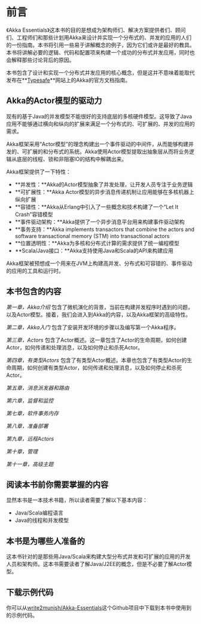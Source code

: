 # 前言

《Akka Essentials》这本书的目的是想成为架构师们、解决方案提供者们、顾问们、工程师们和那些计划用Akka来设计并实现一个分布式的、并发的应用的人们的一份指南。本书将引用一些易于讲解概念的例子，因为它们或许是最好的教具。本书将讲解必要的逻辑、代码和配置项来构建一个成功的分布式并发应用，同时也会解释那些讨论背后的原因。

本书包含了设计和实现一个分布式并发应用的核心概念，但是这并不意味着能取代发布在**[Typesafe](http://doc.akka.io/docs/akka/)**网站上的Akka的官方文档指南。


## Akka的Actor模型的驱动力

现有的基于Java的并发模型不能很好的支持底层的多核硬件模型。这导致了Java应用不能够通过横向和纵向的扩展来满足一个分布式的、可扩展的、并发的应用的需求。

Akka框架采用“Actor模型”的理念构建出一个事件驱动的中间件，从而能够构建并发的、可扩展的和分布式的系统。Akka使用Actor模型提取出抽象层从而将业务逻辑从底层的线程、锁和非阻塞IO的结构中解耦出来。

Akka框架提供了一下特性：
* **并发性：**Akka的Actor模型抽象了并发处理，让开发人员专注于业务逻辑
* **可扩展性：**Akka Actor模型的异步消息传递机制让应用能够在多核机器上纵向扩展
* **容错性：**Akka从Erlang中引入了一些概念和技术构建了一个“Let It Crash”容错模型
* **事件驱动架构：**Akka提供了一个异步消息平台用来构建事件驱动架构
* **事务支持：**Akka implements transactors that combine the actors and software transactional memory (STM) into transactional actors
* **位置透明性：**Akka为多核和分布式计算的需求提供了统一编程模型
* **Scala/Java接口：**Akka支持使用Java和Scala的API来构建应用

Akka框架被预想成一个用来在JVM上构建高并发、分布式和可容错的、事件驱动的应用的工具和运行时。

## 本书包含的内容
*第一章，Akka介绍* 包含了微机演化的背景，当前在构建并发程序时遇到的问题，以及Actor模型。接着，我们会进入到Akka的内容，以及Akka框架的高级特性。

*第二章，Akka入门* 包含了安装开发环境的步骤以及编写第一个Akka程序。

*第三章，Actors* 包含了Actor概述。这一章包含了Actor的生命周期，如何创建Actor，如何传递和处理消息，以及如何停止和杀死Actor。

*第四章，有类型Actors* 包含了有类型Actor概述。本章也包含了有类型Actor的生命周期，如何创建有类型Actor，如何传递和处理消息，以及如何停止和杀死Actor。

*第五章，消息派发器和路由*

*第六章，监督和监控*

*第七章，软件事务内存*

*第八章，准备部署*

*第九章，远程Actors*

*第十章，管理*

*第十一章，高级主题*

## 阅读本书前你需要掌握的内容
显然本书是一本技术书籍，所以读者需要了解以下基本内容：
* Java/Scala编程语言
* Java的线程和并发模型

## 本书是为哪些人准备的
这本书针对的是那些用Java/Scala来构建大型分布式并发和可扩展的应用的开发人员和架构师。这本书需要读者了解Java/J2EE的概念，但是不必要了解Actor模型。

## 下载示例代码
你可以从[write2munish/Akka-Essentials](https://github.com/write2munish/Akka-Essentials)这个Github项目中下载到本书中使用到的示例代码。

